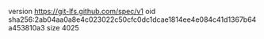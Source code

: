 version https://git-lfs.github.com/spec/v1
oid sha256:2ab04aa0a8e4c023022c50cfc0dc1dcae1814ee4e084c41d1367b64a453810a3
size 4025
